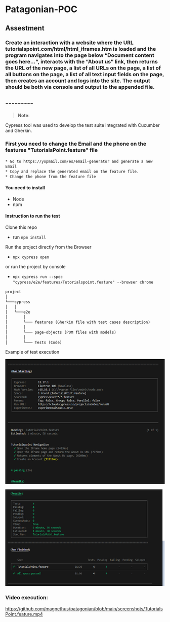 #   Patagonian-POC
 

## Assestment
### Create an interaction with a website where the URL tutorialspoint.com/html/html_iframes.htm is loaded and the program navigates into the page below “Document content goes here…“, interacts with the “About us” link, then returns the URL of the new page, a list of all URLs on the page, a list of all buttons on the page, a list of all text input fields on the page, then creates an account and logs into the site. The output should be both via console and output to the appended file.

 
## ---------

> **Note**:
 
Cypress tool was used to develop the test suite integrated with Cucumber and Gherkin.


### First you need to change the Email and the phone on the features "TutorialsPoint.feature" file
    * Go to https://yopmail.com/es/email-generator and generate a new Email
    * Copy and replace the generated email on the feature file.
    * Change the phone from the feature file


#### You need to install

* Node
* npm

#### Instruction to run the test

Clone this repo
+ run `npm install`


Run the project directly from the Browser

+ `npx cypress open`

or run the project by console

+ `npx cypress run --spec "cypress/e2e/features/Tutorialspoint.feature" --browser chrome`




```
project  
│
└───cypress
│   │
│   └───e2e
│       │
│       └─── features (Gherkin file with test cases description)
│       │
│       └─── page-objects (POM files with models)
│       │
│       └─── Tests (Code)

```


Example of test execution

![image](./screenshots/Patagonian1.png)

![image](./screenshots/Patagonian2.png)

<h3> Video execution:</h3>

https://github.com/magnethus/patagonian/blob/main/screenshots/TutorialsPoint.feature.mp4

 